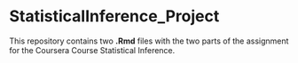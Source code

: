 StatisticalInference_Project
============================
This repository contains two **.Rmd** files with the two parts of the assignment for the Coursera Course Statistical Inference.
